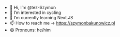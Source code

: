 - 👋 Hi, I’m @tez-Szymon
- 👀 I’m interested in cycling
- 🌱 I’m currently learning Next.JS
- 📫 How to reach me -> https://szymonbakunowicz.pl
- 😄 Pronouns: he/him

<!---
tez-Szymon/tez-Szymon is a ✨ special ✨ repository because its `README.md` (this file) appears on your GitHub profile.
You can click the Preview link to take a look at your changes.
--->
